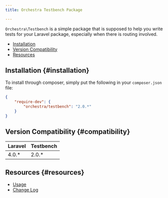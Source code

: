 ```yaml
---
title: Orchestra Testbench Package

---
```


`Orchestra\Testbench` is a simple package that is supposed to help you write tests for your Laravel package, especially when there is routing involved.

* [Installation](#installation)
* [Version Compatibility](#compatibility)
* [Resources](#resources)

## Installation {#installation}

To install through composer, simply put the following in your `composer.json` file:

```json
{
	"require-dev": {
		"orchestra/testbench": "2.0.*"
	}
}
```

## Version Compatibility {#compatibility}

 Laravel  | Testbench
:---------|:----------
 4.0.*    | 2.0.*

## Resources {#resources}

* [Usage](/docs/2.0/components/testbench/usage)
* [Change Log](/docs/2.0/components/testbench/changes#v2-0)
